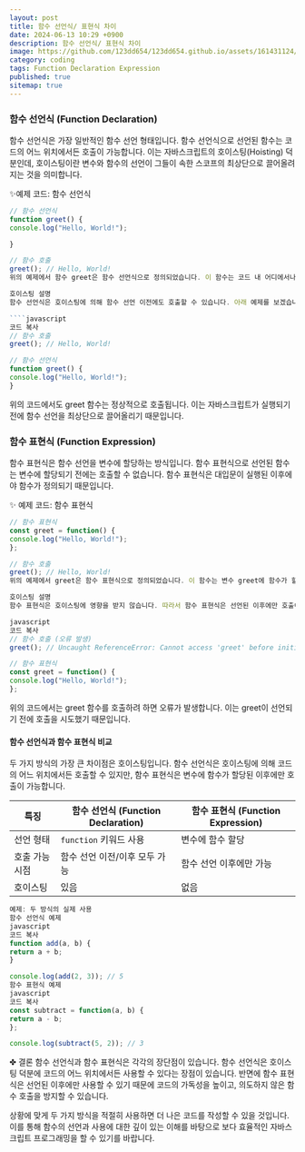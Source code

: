 ```yaml
---
layout: post
title: 함수 선언식/ 표현식 차이
date: 2024-06-13 10:29 +0900
description: 함수 선언식/ 표현식 차이
image: https://github.com/123dd654/123dd654.github.io/assets/161431124/be6ff23b-f5fd-4450-8a96-bc7d203324b4
category: coding
tags: Function Declaration Expression
published: true
sitemap: true
---
```


### 함수 선언식 (Function Declaration)

함수 선언식은 가장 일반적인 함수 선언 형태입니다.
함수 선언식으로 선언된 함수는 코드의 어느 위치에서든 호출이 가능합니다.
이는 자바스크립트의 호이스팅(Hoisting) 덕분인데, 호이스팅이란 변수와 함수의 선언이 그들이 속한 스코프의 최상단으로 끌어올려지는 것을 의미합니다.

✨예제 코드: 함수 선언식

`````javascript
// 함수 선언식
function greet() {
console.log("Hello, World!");

}

// 함수 호출
greet(); // Hello, World!
위의 예제에서 함수 greet은 함수 선언식으로 정의되었습니다. 이 함수는 코드 내 어디에서나 호출할 수 있습니다.

호이스팅 설명
함수 선언식은 호이스팅에 의해 함수 선언 이전에도 호출할 수 있습니다. 아래 예제를 보겠습니다.

````javascript
코드 복사
// 함수 호출
greet(); // Hello, World!

// 함수 선언식
function greet() {
console.log("Hello, World!");
}
`````

위의 코드에서도 greet 함수는 정상적으로 호출됩니다.
이는 자바스크립트가 실행되기 전에 함수 선언을 최상단으로 끌어올리기 때문입니다.

### 함수 표현식 (Function Expression)

함수 표현식은 함수 선언을 변수에 할당하는 방식입니다.
함수 표현식으로 선언된 함수는 변수에 할당되기 전에는 호출할 수 없습니다.
함수 표현식은 대입문이 실행된 이후에야 함수가 정의되기 때문입니다.

✨ 예제 코드: 함수 표현식

```javascript
// 함수 표현식
const greet = function() {
console.log("Hello, World!");
};

// 함수 호출
greet(); // Hello, World!
위의 예제에서 greet은 함수 표현식으로 정의되었습니다. 이 함수는 변수 greet에 함수가 할당된 이후에만 호출할 수 있습니다.

호이스팅 설명
함수 표현식은 호이스팅에 영향을 받지 않습니다. 따라서 함수 표현식은 선언된 이후에만 호출이 가능합니다.

javascript
코드 복사
// 함수 호출 (오류 발생)
greet(); // Uncaught ReferenceError: Cannot access 'greet' before initialization

// 함수 표현식
const greet = function() {
console.log("Hello, World!");
};
```

위의 코드에서는 greet 함수를 호출하려 하면 오류가 발생합니다.
이는 greet이 선언되기 전에 호출을 시도했기 때문입니다.

#### 함수 선언식과 함수 표현식 비교

두 가지 방식의 가장 큰 차이점은 호이스팅입니다.
함수 선언식은 호이스팅에 의해 코드의 어느 위치에서든 호출할 수 있지만, 함수 표현식은 변수에 함수가 할당된 이후에만 호출이 가능합니다.

| 특징           | 함수 선언식 (Function Declaration) | 함수 표현식 (Function Expression) |
| -------------- | ---------------------------------- | --------------------------------- |
| 선언 형태      | `function` 키워드 사용             | 변수에 함수 할당                  |
| 호출 가능 시점 | 함수 선언 이전/이후 모두 가능      | 함수 선언 이후에만 가능           |
| 호이스팅       | 있음                               | 없음                              |

```javascript
예제: 두 방식의 실제 사용
함수 선언식 예제
javascript
코드 복사
function add(a, b) {
return a + b;
}

console.log(add(2, 3)); // 5
함수 표현식 예제
javascript
코드 복사
const subtract = function(a, b) {
return a - b;
};

console.log(subtract(5, 2)); // 3
```

✤ 결론
함수 선언식과 함수 표현식은 각각의 장단점이 있습니다.
함수 선언식은 호이스팅 덕분에 코드의 어느 위치에서든 사용할 수 있다는 장점이 있습니다.
반면에 함수 표현식은 선언된 이후에만 사용할 수 있기 때문에 코드의 가독성을 높이고, 의도하지 않은 함수 호출을 방지할 수 있습니다.

상황에 맞게 두 가지 방식을 적절히 사용하면 더 나은 코드를 작성할 수 있을 것입니다.
이를 통해 함수의 선언과 사용에 대한 깊이 있는 이해를 바탕으로 보다 효율적인 자바스크립트 프로그래밍을 할 수 있기를 바랍니다.
